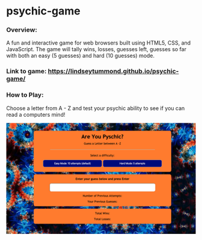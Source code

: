 # psychic-game

### Overview:
A fun and interactive game for web browsers built using HTML5, CSS, and JavaScript.
The game will tally wins, losses, guesses left, guesses so far with both an easy (5 guesses) and hard (10 guesses) mode.

### Link to game: https://lindseytummond.github.io/psychic-game/

### How to Play:
Choose a letter from A - Z and test your psychic ability to see if you can read a computers mind!

<a href="https://lindseytummond.github.io/psychic-game/" target="_blank">
  <img src="assets/images/psychic-game-finished.png">
</a>
